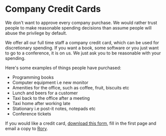 # Company Credit Cards

We don't want to approve every company purchase. We would rather trust people to make reasonable spending decisions than assume people will abuse the privilege by default.

We offer all our full time staff a company credit card, which can be used for discretionary spending. If you want a book, some software or you just want to go to a conference, it is on us. We just ask you to be reasonable with your spending.

Here's some examples of things people have purchased:

* Programming books
* Computer equipment i.e new monitor
* Amenities for the office, such as coffee, fruit, biscuits etc
* Lunch and beers for a customer
* Taxi back to the office after a meeting
* Taxi home after working late
* Stationary i.e post-it notes, notepads etc
* Conference tickets 

If you would like a credit card, [download this form](https://drive.google.com/file/d/0B7Zb_9JeCVRkRUlFQWdEVmpEWlE/view?usp=sharing), fill in the first page and email a copy to [Rory](mailto:rory@madetech.com). 

